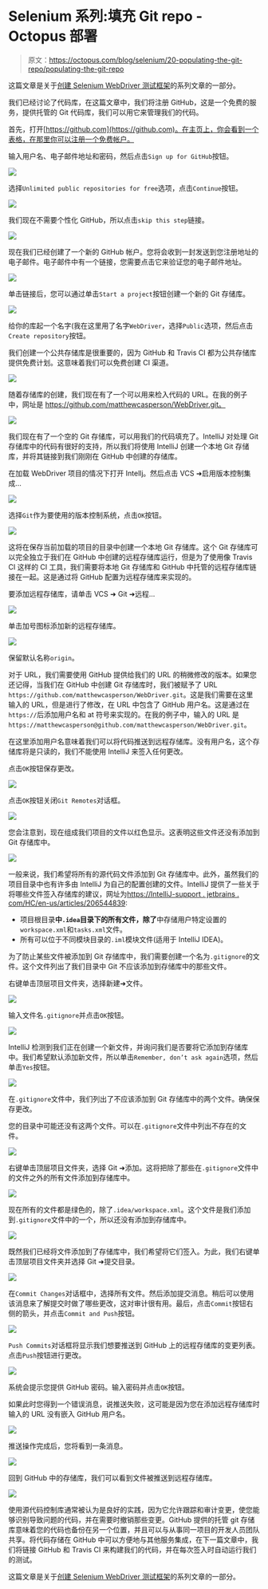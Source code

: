 # Selenium 系列:填充 Git repo - Octopus 部署

> 原文：<https://octopus.com/blog/selenium/20-populating-the-git-repo/populating-the-git-repo>

这篇文章是关于[创建 Selenium WebDriver 测试框架](/blog/selenium/0-toc/webdriver-toc)的系列文章的一部分。

我们已经讨论了代码库，在这篇文章中，我们将注册 GitHub，这是一个免费的服务，提供托管的 Git 代码库，我们可以用它来管理我们的代码。

首先，打开[https://github.com](https://github.com)。在主页上，你会看到一个表格，在那里你可以注册一个免费帐户。

输入用户名、电子邮件地址和密码，然后点击`Sign up for GitHub`按钮。

[![](img/62b864434bafcd9e172361c6ab321956.png)](#)

选择`Unlimited public repositories for free`选项，点击`Continue`按钮。

[![](img/88631fe9dec088f56731aafd28a39638.png)](#)

我们现在不需要个性化 GitHub，所以点击`skip this step`链接。

[![](img/068795e8c2996c9288e5297c16625157.png)](#)

现在我们已经创建了一个新的 GitHub 帐户。您将会收到一封发送到您注册地址的电子邮件。电子邮件中有一个链接，您需要点击它来验证您的电子邮件地址。

[![](img/a937832ef3e1ae16847386ca89092585.png)](#)

单击链接后，您可以通过单击`Start a project`按钮创建一个新的 Git 存储库。

[![](img/2407bddacbc443c2e9e8d4a40f1a74fa.png)](#)

给你的库起一个名字(我在这里用了名字`WebDriver`，选择`Public`选项，然后点击`Create repository`按钮。

我们创建一个公共存储库是很重要的，因为 GitHub 和 Travis CI 都为公共存储库提供免费计划。这意味着我们可以免费创建 CI 渠道。

[![](img/9b31b53913757bda102bee646c61e622.png)](#)

随着存储库的创建，我们现在有了一个可以用来检入代码的 URL。在我的例子中，网址是 https://github.com/matthewcasperson/WebDriver.git。

[![](img/0455934f3277f6336b9e23097e158f99.png)](#)

我们现在有了一个空的 Git 存储库，可以用我们的代码填充了。IntelliJ 对处理 Git 存储库中的代码有很好的支持，所以我们将使用 IntelliJ 创建一个本地 Git 存储库，并将其链接到我们刚刚在 GitHub 中创建的存储库。

在加载 WebDriver 项目的情况下打开 Intellj。然后点击 VCS ➜启用版本控制集成...

[![](img/2d1390c5c7d1a0d8982c8668c93cb94d.png)](#)

选择`Git`作为要使用的版本控制系统，点击`OK`按钮。

[![](img/5501f4195fd19ce89c23c5c7232c7da3.png)](#)

这将在保存当前加载的项目的目录中创建一个本地 Git 存储库。这个 Git 存储库可以完全独立于我们在 GitHub 中创建的远程存储库运行，但是为了使用像 Travis CI 这样的 CI 工具，我们需要将本地 Git 存储库和 GitHub 中托管的远程存储库链接在一起。这是通过将 GitHub 配置为远程存储库来实现的。

要添加远程存储库，请单击 VCS ➜ Git ➜远程...

[![](img/4bc8bbe6f17c102c35c4c5cb2894b6fe.png)](#)

单击加号图标添加新的远程存储库。

[![](img/914ea119412639df48feb6a6b212a9a8.png)](#)

保留默认名称`origin`。

对于 URL，我们需要使用 GitHub 提供给我们的 URL 的稍微修改的版本。如果您还记得，当我们在 GitHub 中创建 Git 存储库时，我们被赋予了 URL `https://github.com/matthewcasperson/WebDriver.git`。这是我们需要在这里输入的 URL，但是进行了修改，在 URL 中包含了 GitHub 用户名。这是通过在`https://`后添加用户名和 at 符号来实现的。在我的例子中，输入的 URL 是`https://matthewcasperson@github.com/matthewcasperson/WebDriver.git`。

在这里添加用户名意味着我们可以将代码推送到远程存储库。没有用户名，这个存储库将是只读的，我们不能使用 IntelliJ 来签入任何更改。

点击`OK`按钮保存更改。

[![](img/fe6fac4a7399f424e63159635a7779db.png)](#)

点击`OK`按钮关闭`Git Remotes`对话框。

[![](img/c1677597bac6db6fe23cc88289bc42a1.png)](#)

您会注意到，现在组成我们项目的文件以红色显示。这表明这些文件还没有添加到 Git 存储库中。

[![](img/a073c068d8bf877f07eb81cfb2252769.png)](#)

一般来说，我们希望将所有的源代码文件添加到 Git 存储库中。此外，虽然我们的项目目录中也有许多由 IntelliJ 为自己的配置创建的文件。IntelliJ 提供了一些关于将哪些文件签入存储库的建议，网址为[https://IntelliJ-support . jetbrains . com/HC/en-us/articles/206544839](https://intellij-support.jetbrains.com/hc/en-us/articles/206544839):

*   项目根目录**中`.idea`目录下的所有文件，除了**中存储用户特定设置的`workspace.xml`和`tasks.xml`文件。
*   所有可以位于不同模块目录的`.iml`模块文件(适用于 IntelliJ IDEA)。

为了防止某些文件被添加到 Git 存储库中，我们需要创建一个名为`.gitignore`的文件。这个文件列出了我们目录中 Git 不应该添加到存储库中的那些文件。

右键单击顶层项目文件夹，选择新建➜文件。

[![](img/181404fb5094df876de554b169960565.png)](#)

输入文件名`.gitignore`并点击`OK`按钮。

[![](img/592ab3e3068faed1129ccbe8c0be855e.png)](#)

IntelliJ 检测到我们正在创建一个新文件，并询问我们是否要将它添加到存储库中。我们希望默认添加新文件，所以单击`Remember, don’t ask again`选项，然后单击`Yes`按钮。

[![](img/ce0913750a20d936b8426d340efa09f7.png)](#)

在`.gitignore`文件中，我们列出了不应该添加到 Git 存储库中的两个文件。确保保存更改。

您的目录中可能还没有这两个文件。可以在`.gitignore`文件中列出不存在的文件。

[![](img/8baa423146212895b03c62a718b98119.png)](#)

右键单击顶层项目文件夹，选择 Git ➜添加。这将把除了那些在`.gitignore`文件中的文件之外的所有文件添加到存储库中。

[![](img/1957137dab08190348adc954c687aff5.png)](#)

现在所有的文件都是绿色的，除了`.idea/workspace.xml`。这个文件是我们添加到`.gitignore`文件中的一个，所以还没有添加到存储库中。

[![](img/6e1bf97266455c9ef742cad66520c0d6.png)](#)

既然我们已经将文件添加到了存储库中，我们希望将它们签入。为此，我们右键单击顶层项目文件夹并选择 Git ➜提交目录。

[![](img/6e262c9cd57fbfc5c1c43dcc0d99feb2.png)](#)

在`Commit Changes`对话框中，选择所有文件。然后添加提交消息。稍后可以使用该消息来了解提交时做了哪些更改，这对审计很有用。最后，点击`Commit`按钮右侧的箭头，并点击`Commit and Push`按钮。

[![](img/2216b0ea37e8fd22ccc7c6783c2d8db4.png)](#)

`Push Commits`对话框将显示我们想要推送到 GitHub 上的远程存储库的变更列表。点击`Push`按钮进行更改。

[![](img/2a7b16a57c5af294684a954bc1e215df.png)](#)

系统会提示您提供 GitHub 密码。输入密码并点击`OK`按钮。

如果此时您得到一个错误消息，说推送失败，这可能是因为您在添加远程存储库时输入的 URL 没有嵌入 GitHub 用户名。

[![](img/3e3581b8c9a33bb506e27a71c685e1bb.png)](#)

推送操作完成后，您将看到一条消息。

[![](img/2875396107fa1448fedb2811cdfa177e.png)](#)

回到 GitHub 中的存储库，我们可以看到文件被推送到远程存储库。

[![](img/a2d9aa318efe6fdec0e8ea4170e1d4b7.png)](#)

使用源代码控制库通常被认为是良好的实践，因为它允许跟踪和审计变更，使您能够识别导致问题的代码，并在需要时撤销那些变更。GitHub 提供的托管 git 存储库意味着您的代码也备份在另一个位置，并且可以与从事同一项目的开发人员团队共享。将代码存储在 GitHub 中可以方便地与其他服务集成，在下一篇文章中，我们将链接 GitHub 和 Travis CI 来构建我们的代码，并在每次签入时自动运行我们的测试。

这篇文章是关于[创建 Selenium WebDriver 测试框架](/blog/selenium/0-toc/webdriver-toc)的系列文章的一部分。